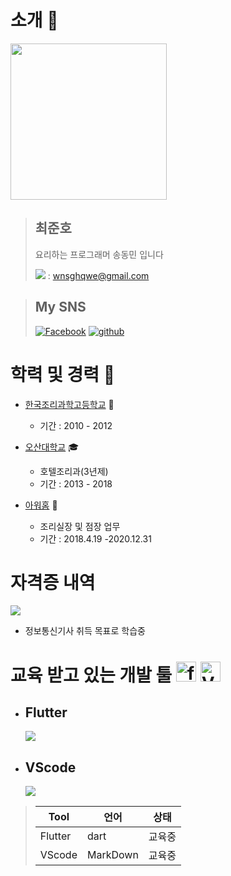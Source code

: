 



# 소개 :construction_worker:

<img src="prople.jpg" width="250" height="250"/>

>## 최준호
>요리하는 프로그래머 송동민 입니다
>
><img src="email.png"> : wnsghqwe@gmail.com

>## My SNS 
>[![Facebook](facebook.png)](https://www.facebook.com/wnsghqwe/) [![github](github.png)](https://github.com/junho1124/jino.dev.gita)


# 학력 및 경력 :man:
* [한국조리과학고등학교](http://www.kcas.hs.kr/) :school_satchel:
    - 기간 : 2010 - 2012
  
* [오산대학교](https://www.osan.ac.kr/) :mortar_board:
    - 호텔조리과(3년제)
    - 기간 : 2013 - 2018
  
* [아워홈](https://www.ourhome.co.kr/) :rice:
    - 조리실장 및 점장 업무
    - 기간 : 2018.4.19 -2020.12.31
  

# 자격증 내역

<img src="age.jpg">

- 정보통신기사 취득 목표로 학습중
   

# 교육 받고 있는 개발 툴  <img alt="flutter" src="https://engineering.linecorp.com/wp-content/uploads/2019/08/flutter1.png" width="32" height="32"/> <img alt="VScode" src="https://i1.daumcdn.net/thumb/C185x200/?fname=https://blog.kakaocdn.net/dn/PPorW/btqWsIwj0ou/sUzQm3B0KV6unXudUhjd6K/img.png" width="32" height="32"/>
- ## Flutter
    <img src="flutter.png">

- ## VScode
    <img src="VScode.png">

>|Tool|언어|상태|
>|------|---|---|
>|Flutter|dart|교육중|
>|VScode|MarkDown|교육중|

